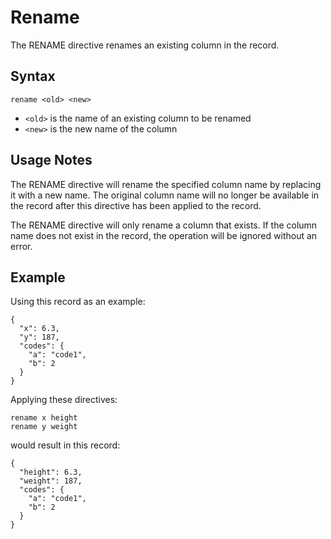 # Rename

The RENAME directive renames an existing column in the record.


## Syntax
```
rename <old> <new>
```

* `<old>` is the name of an existing column to be renamed
* `<new>` is the new name of the column


## Usage Notes

The RENAME directive will rename the specified column name by replacing it with a new
name. The original column name will no longer be available in the record after this directive
has been applied to the record.

The RENAME directive will only rename a column that exists. If the column name does not
exist in the record, the operation will be ignored without an error.


## Example

Using this record as an example:
```
{
  "x": 6.3,
  "y": 187,
  "codes": {
    "a": "code1",
    "b": 2
  }
}
```

Applying these directives:
```
rename x height
rename y weight
```

would result in this record:
```
{
  "height": 6.3,
  "weight": 187,
  "codes": {
    "a": "code1",
    "b": 2
  }
}
```
